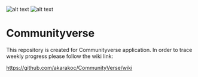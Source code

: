 ![alt text](https://img.shields.io/github/pipenv/locked/python-version/metabolize/rq-dashboard-on-heroku?color=red)  ![alt text](https://img.shields.io/pypi/djversions/djangorestframework)
# Communityverse



This repository is created for Communityverse application.
In order to trace weekly progress please follow the wiki link: 

https://github.com/akarakoc/CommunityVerse/wiki


